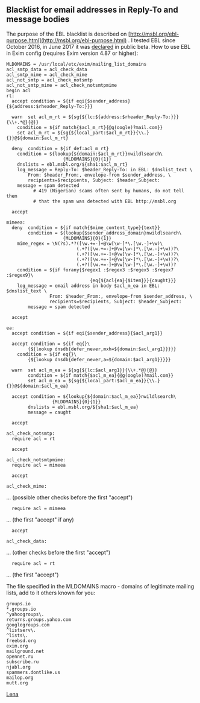 ## Blacklist for email addresses in Reply-To and message bodies
The purpose of the EBL blacklist is described on [http://msbl.org/ebl-purpose.html](http://msbl.org/ebl-purpose.html) . I tested EBL since October 2016, in June 2017 it was [declared](https://spammers.dontlike.us/mailman/private/list/2017-June/010493.html) in public beta. How to use EBL in Exim config (requires Exim version 4.87 or higher):

    MLDOMAINS = /usr/local/etc/exim/mailing_list_domains
    acl_smtp_data = acl_check_data
    acl_smtp_mime = acl_check_mime
    acl_not_smtp = acl_check_notsmtp
    acl_not_smtp_mime = acl_check_notsmtpmime
    begin acl
    rt:
      accept condition = ${if eqi{$sender_address}{${address:$rheader_Reply-To:}}}
    
      warn	set acl_m_rt = ${sg{${lc:${address:$rheader_Reply-To:}}}{\\+.*@}{@}}
    	condition = ${if match{$acl_m_rt}{@g(oogle)?mail.com}}
    	set acl_m_rt = ${sg{${local_part:$acl_m_rt}}{\\.}{}}@${domain:$acl_m_rt}
    
      deny	condition = ${if def:acl_m_rt}
    	condition = ${lookup{${domain:$acl_m_rt}}nwildlsearch\
                         {MLDOMAINS}{0}{1}}
    	dnslists = ebl.msbl.org/${sha1:$acl_m_rt}
    	log_message = Reply-To: $header_Reply-To: in EBL: $dnslist_text \
    		From: $header_From:, envelope-from $sender_address, \
    		recipients=$recipients, Subject: $header_Subject:
    	message = spam detected
    		  # 419 (Nigerian) scams often sent by humans, do not tell them
    		  # that the spam was detected with EBL http://msbl.org
    
      accept
    
    mimeea:
      deny	condition = ${if match{$mime_content_type}{text}}
            condition = ${lookup{$sender_address_domain}nwildlsearch\
                         {MLDOMAINS}{0}{1}}
    	mime_regex = \N(?s).*?([\w.+=-]+@\w[\w-]*\.[\w.-]+\w)\
                              (.+?([\w.+=-]+@\w[\w-]*\.[\w.-]+\w))?\
                              (.+?([\w.+=-]+@\w[\w-]*\.[\w.-]+\w))?\
                              (.+?([\w.+=-]+@\w[\w-]*\.[\w.-]+\w))?\
                              (.+?([\w.+=-]+@\w[\w-]*\.[\w.-]+\w))?
    	condition = ${if forany{$regex1 :$regex3 :$regex5 :$regex7 :$regex9}\
                                   {eq{${acl{ea}{$item}}}{caught}}}
    	log_message = email address in body $acl_m_ea in EBL: $dnslist_text \
                    From: $header_From:, envelope-from $sender_address, \
                    recipients=$recipients, Subject: $header_Subject:
            message = spam detected
    
      accept
    
    ea:
      accept condition = ${if eqi{$sender_address}{$acl_arg1}}
    
      accept condition = ${if eq{}\
    		{${lookup dnsdb{defer_never,mxh=${domain:$acl_arg1}}}}}
    	condition = ${if eq{}\
    		{${lookup dnsdb{defer_never,a=${domain:$acl_arg1}}}}}
    
      warn  set acl_m_ea = ${sg{${lc:$acl_arg1}}{\\+.*@}{@}}
            condition = ${if match{$acl_m_ea}{@g(oogle)?mail.com}}
            set acl_m_ea = ${sg{${local_part:$acl_m_ea}}{\\.}{}}@${domain:$acl_m_ea}
    
      accept condition = ${lookup{${domain:$acl_m_ea}}nwildlsearch\
    			     {MLDOMAINS}{0}{1}}
            dnslists = ebl.msbl.org/${sha1:$acl_m_ea}
            message = caught
    
      accept
    
    acl_check_notsmtp:
      require acl = rt
    
      accept
    
    acl_check_notsmtpmime:
      require acl = mimeea
    
      accept
    
    acl_check_mime:

... (possible other checks before the first "accept")

      require acl = mimeea

... (the first "accept" if any)

      accept
    
    acl_check_data:

... (other checks before the first "accept")

      require acl = rt

... (the first "accept")

The file specified in the MLDOMAINS macro - domains of legitimate mailing lists, add to it others known for you:

    groups.io
    *.groups.io
    ^yahoogroups\.
    returns.groups.yahoo.com
    googlegroups.com
    ^listserv\.
    ^lists\.
    freebsd.org
    exim.org
    mailground.net
    opennet.ru
    subscribe.ru
    njabl.org
    spammers.dontlike.us
    mailop.org
    mutt.org

[Lena](Lena)